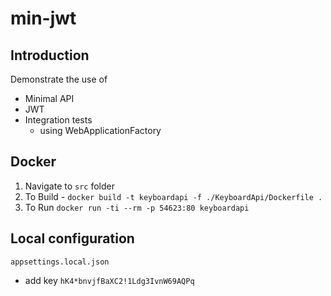 # min-jwt

## Introduction

Demonstrate the use of
- Minimal API
- JWT
- Integration tests
  - using WebApplicationFactory

## Docker
1. Navigate to `src` folder
2. To Build - `docker build -t keyboardapi -f ./KeyboardApi/Dockerfile .`
3. To Run `docker run -ti --rm -p 54623:80 keyboardapi`

## Local configuration
`appsettings.local.json`
- add key `hK4*bnvjfBaXC2!1Ldg3IvnW69AQPq`